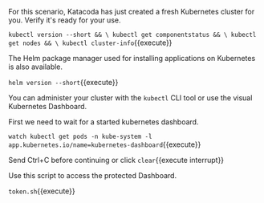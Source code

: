 For this scenario, Katacoda has just created a fresh Kubernetes cluster for you. Verify it's ready for your use.

`kubectl version --short && \
kubectl get componentstatus && \
kubectl get nodes && \
kubectl cluster-info`{{execute}}

The Helm package manager used for installing applications on Kubernetes is also available.

`helm version --short`{{execute}}

You can administer your cluster with the `kubectl` CLI tool or use the visual Kubernetes Dashboard.

First we need to wait for a started kubernetes dashboard.

`watch kubectl get pods -n kube-system -l app.kubernetes.io/name=kubernetes-dashboard`{{execute}}

Send Ctrl+C before continuing or click `clear`{{execute interrupt}}

Use this script to access the protected Dashboard.

`token.sh`{{execute}}